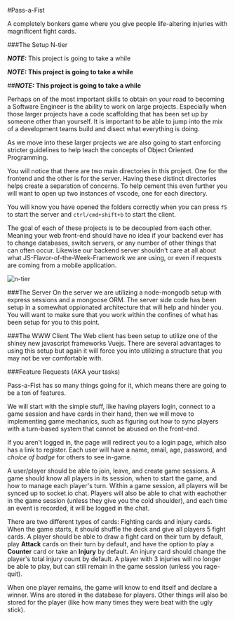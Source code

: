 #Pass-a-Fist

A completely bonkers game where you give people life-altering injuries with magnificent fight cards. 


###The Setup N-tier

***NOTE:*** This project is going to take a while

***NOTE:*** **This project is going to take a while**

##***NOTE:*** **This project is going to take a while**

Perhaps on of the most important skills to obtain on your road to becoming a Software Engineer is the ability to work on large projects. Especially when those larger projects have a code scaffolding that has been set up by someone other than yourself. It is important to be able to jump into the mix of a development teams build and disect what everything is doing. 

As we move into these larger projects we are also going to start enforcing stricter guidelines to help teach the concepts of Object Oriented Programming.

You will notice that there are two main directories in this project. One for the frontend and the other is for the server. Having these distinct directories helps create a separation of concerns. To help cement this even further you will want to open up two instances of vscode, one for each directory. 

You will know you have opened the folders correctly when you can press `f5` to start the server and `ctrl/cmd+shift+b` to start the client.

The goal of each of these projects is to be decoupled from each other. Meaning your web front-end should have no idea if your backend ever has to change databases, switch servers, or any number of other things that can often occur. Likewise our backend server shouldn't care at all about what JS-Flavor-of-the-Week-Framework we are using, or even if requests are coming from a mobile application. 

![n-tier](http://www.amzi.com/articles/youbet_architecture.gif)


###The Server
On the server we are utilizing a node-mongodb setup with express sessions and a mongoose ORM. The server side code has been setup in a somewhat oppionated architecture that will help and hinder you. You will want to make sure that you work within the confines of what has been setup for you to this point. 

###The WWW Client
The Web client has been setup to utilize one of the shiney new javascript frameworks Vuejs. There are several advantages to using this setup but again it will force you into utilizing a structure that you may not be ver comfortable with. 


###Feature Requests (AKA your tasks)

Pass-a-Fist has so many things going for it, which means there are going to be a ton of features. 

We will start with the simple stuff, like having players login, connect to a game session and have cards in their hand, then we will move to implementing game mechanics, such as figuring out how to sync players with a turn-based system that cannot be abused on the front-end. 


If you aren't logged in, the page will redirect you to a login page, which also has a link to register. Each user will have a name, email, age, password, and *choice of badge* for others to see in-game. 

A user/player should be able to join, leave, and create game sessions. A game should know all players in its session, when to start the game, and how to manage each player's turn. Within a game session, all players will be synced up to socket.io chat. Players will also be able to chat with eachother in the game session (unless they give you the cold shoulder), and each time an event is recorded, it will be logged in the chat. 


There are two different types of cards: Fighting cards and injury cards. When the game starts, it should shuffle the deck and give all players 5 fight cards. A player should be able to draw a fight card on their turn by default, play **Attack** cards on their turn by default, and have the option to play a **Counter** card or take an **Injury** by default. An injury card should change the player's total injury count by default. A player with 3 injuries will no longer be able to play, but can still remain in the game session (unless you rage-quit). 

When one player remains, the game will know to end itself and declare a winner. Wins are stored in the database for players. Other things will also be stored for the player (like how many times they were beat with the ugly stick). 
